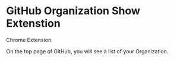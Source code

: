 # GitHub Organization Show Extenstion

Chrome Extension.

On the top page of GitHub, you will see a list of your Organization.
